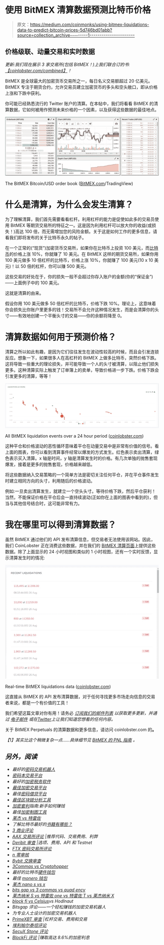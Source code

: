 # 使用 BitMEX 清算数据预测比特币价格

> 原文：<https://medium.com/coinmonks/using-bitmex-liquidations-data-to-predict-bitcoin-prices-5d746bd01abb?source=collection_archive---------1----------------------->

## 价格级联、动量交易和实时数据

*更新:我们现在展示 3 家交易所(包括 BitMEX！)上我们联合订的书:*[*【coinlobster.com/combined】*](http://coinlobster.com/combined)*！*

BitMEX 是全球最大的加密货币交易所之一，每日名义交易额超过 20 亿美元。BitMEX 专注于期货合约，允许交易员建立加密货币的多头和空头敞口，即从价格上涨和下跌中获利。

你可能已经熟悉流行的 Twitter 账户的清算。在本帖中，我们将看看 BitMEX 的清算数据，它如何被用作预测未来价格的一个因素，以及获得这些数据的最佳地点。

![](img/e4a9b557c12c467daeb665b78a427e53.png)

The BitMEX Bitcoin/USD order book ([BitMEX.com](https://www.bitmex.com/app/trade/XBTUSD)/TradingView)

# 什么是清算，为什么会发生清算？

为了理解清算，我们首先需要看看杠杆。利用杠杆的能力是促使如此多的交易员使用 BitMEX 等期货交易所的特征之一。这是因为利用杠杆可以放大你的收益(或损失！)高达 100 倍，而无需增加您的风险金额。关于这是如何工作的更多信息，请看我们即将发布的关于比特币永久的帖子。

在一个正常的(“现货”)加密货币交易所，如果你在比特币上投资 100 美元，而[比特币](https://blog.coincodecap.com/a-candid-explanation-of-bitcoin)的价格上涨 10%，你就赚了 10 美元。在 BitMEX 这样的期货交易所，如果你用 100 美元做多 10 倍杠杆的比特币，价格上涨 10%，你就赚了 100 美元(10 x 10 美元)！以 50 倍的杠杆，你可以赚 500 美元。

这些交易的好处在于，你的损失一般不会超过你存入账户的金额(你的“保证金”)——上面例子中的 100 美元。

这就是清算的由来。

假设你用 100 美元做多 50 倍杠杆的比特币，价格下跌 10%。理论上，这意味着你会损失比你账户里更多的钱！交易所不会允许这种情况发生，而是会清算你的头寸——有效地创建一个平衡头寸的交易——你的余额将降至 0。

# 清算数据如何用于预测价格？

清算之所以如此有趣，是因为它们往往发生在波动性较高的时候，而且会引发连锁反应。想象一下，如果很多人在高杠杆的 BitMEX 上做多比特币，突然价格下跌。这将导致一些重大的理论损失，并可能导致一个人的头寸被清算，以阻止他们损失更多。这种清算实际上触发了订单簿上的卖单，导致价格进一步下跌。价格下跌会引发更多的清算，等等！

![](img/91ff22911967e764f85cf0f1a15008a0.png)

All BitMEX liquidation events over a 24 hour period ([coinlobster.com](https://coinlobster.com/liquidations.html))

这种平仓和价格波动的恶性循环意味着平仓在动量交易中是非常有价值的信号。看上面的图表，你可以看到清算事件经常以爆发的方式发生。红色表示卖出清算，绿色表示买入清算。x 轴是时间，y 轴是清算发生时的价格。有几次单独的抛售套现爆发，接着是更多的抛售套现，价格越来越低。

将这些数据纳入交易策略的一个简单方法是密切关注任何平仓，并在平仓事件发生时建立相同方向的头寸，利用随后的价格波动。

例如:一旦卖出清算发生，就建立一个空头头寸。等待价格下跌，然后平仓获利！当然，不能保证价格在平仓后会一直持续波动(正如你在上面的图表中看到的)，但当与其他信号结合时，这可能非常有力。

# 我在哪里可以得到清算数据？

虽然 BitMEX 通过他们的 API 发布清算信息，但交易者无法使用该网站。因此，我们 CoinLobster 正在消费这些数据，并在我们的 [BitMEX 清算页面](https://coinlobster.com/liquidations.html)上提供这些数据。除了上面显示的 24 小时视图和类似的 1 小时视图，还有一个实时反馈，显示清算发生时的情况:

![](img/7f5715dd11f2dd866fef734b22e0f432.png)

Real-time BitMEX liquidations data ([coinlobster.com](https://coinlobster.com/liquidations.html))

这直接从 BitMEX 的 API 发布清算数据，对于任何寻找更多市场走向信息的交易者来说，都是一个有价值的工具！

我们希望这篇文章对你有用！请务必 [*订阅我们的邮件列表*](https://tinyletter.com/coinlobster) *以获取更多更新，并通过* [*电子邮件*](mailto:info@coinlobster.com) *或在*[*Twitter*](https://twitter.com/CoinLobster)*上让我们知道您想看的任何内容。*

关于 BitMEX Perpetuals 的清算数据和更多信息，请访问 coinlobster.com 的[](http://coinlobster.com)**。**

**【1】其实比这个稍微复杂一点……具体细节见* [*BitMEX 的 PNL 指南*](https://www.bitmex.com/app/pnlGuide) *。**

## *另外，阅读*

*   *最好的[密码交易机器人](/coinmonks/crypto-trading-bot-c2ffce8acb2a)*
*   *[密码本交易平台](/coinmonks/top-10-crypto-copy-trading-platforms-for-beginners-d0c37c7d698c)*
*   *最好的[加密税务软件](/coinmonks/best-crypto-tax-tool-for-my-money-72d4b430816b)*
*   *[最佳加密交易平台](/coinmonks/the-best-crypto-trading-platforms-in-2020-the-definitive-guide-updated-c72f8b874555)*
*   *最佳[密码借贷平台](/coinmonks/top-5-crypto-lending-platforms-in-2020-that-you-need-to-know-a1b675cec3fa)*
*   *[最佳区块链分析工具](https://bitquery.io/blog/best-blockchain-analysis-tools-and-software)*
*   *[加密套利](/coinmonks/crypto-arbitrage-guide-how-to-make-money-as-a-beginner-62bfe5c868f6)指南:新手如何赚钱*
*   *最佳[加密制图工具](/coinmonks/what-are-the-best-charting-platforms-for-cryptocurrency-trading-85aade584d80)*
*   *[莱杰 vs 特雷佐](/coinmonks/ledger-vs-trezor-best-hardware-wallet-to-secure-cryptocurrency-22c7a3fd391e)*
*   *了解比特币最好的[书籍有哪些？](/coinmonks/what-are-the-best-books-to-learn-bitcoin-409aeb9aff4b)*
*   *[3 商业评论](/coinmonks/3commas-review-an-excellent-crypto-trading-bot-2020-1313a58bec92)*
*   *[AAX 交易所评论](/coinmonks/aax-exchange-review-2021-67c5ea09330c) |推荐代码、交易费用、利弊*
*   *[Deribit 审查](/coinmonks/deribit-review-options-fees-apis-and-testnet-2ca16c4bbdb2) |选项、费用、API 和 Testnet*
*   *[FTX 密码交易所评论](/coinmonks/ftx-crypto-exchange-review-53664ac1198f)*
*   *[n 零审核](/coinmonks/ngrave-zero-review-c465cf8307fc)*
*   *[Bybit 交换审查](/coinmonks/bybit-exchange-review-dbd570019b71)*
*   *[3Commas vs Cryptohopper](/coinmonks/cryptohopper-vs-3commas-vs-shrimpy-a2c16095b8fe)*
*   *最好的比特币[硬件钱包](/coinmonks/the-best-cryptocurrency-hardware-wallets-of-2020-e28b1c124069?source=friends_link&sk=324dd9ff8556ab578d71e7ad7658ad7c)*
*   *最佳 [monero 钱包](https://blog.coincodecap.com/best-monero-wallets)*
*   *[莱杰 nano s vs x](https://blog.coincodecap.com/ledger-nano-s-vs-x)*
*   *[bits gap vs 3 commas vs quad ency](https://blog.coincodecap.com/bitsgap-3commas-quadency)*
*   *[莱杰纳米 S vs 特雷佐 one vs 特雷佐 T vs 莱杰纳米 X](https://blog.coincodecap.com/ledger-nano-s-vs-trezor-one-ledger-nano-x-trezor-t)*
*   *[block fi vs Celsius](/coinmonks/blockfi-vs-celsius-vs-hodlnaut-8a1cc8c26630)vs Hodlnaut*
*   *Bitsgap 评论——一个轻松赚钱的加密交易机器人*
*   *为专业人士设计的加密交易机器人*
*   *[PrimeXBT 审查](/coinmonks/primexbt-review-88e0815be858) |杠杆交易、费用和交易*
*   *[埃利帕尔泰坦评论](/coinmonks/ellipal-titan-review-85e9071dd029)*
*   *[SecuX Stone 评论](https://blog.coincodecap.com/secux-stone-hardware-wallet-review)*
*   *[BlockFi 评论](/coinmonks/blockfi-review-53096053c097) |赚取高达 8.6%的加密利息*